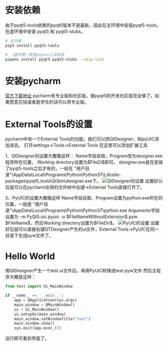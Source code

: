 ﻿---
date: 2020-05-13 09:48:18
tags:
    - 杂项
---

# 安装依赖
由于pyqt5-tools依赖的pyqt5版本不是最新，因此在主环境中安装pyqt5-tools，在虚环境中安装 pyqt5 和 pyqt5-stubs。
```sh
# 主环境
pip3 install pyqt5-tools
```
```sh
# （虚环境）使用pipenv工具安装
pipenv install pyqt5 pyqt5-stubs --skip-lock
```

# 安装pycharm
[官方下载地址](https://www.jetbrains.com/zh-cn/pycharm/download/#section=windows)
pycharm有专业版和社区版，做pyqt5的开发社区版完全够了。如果愿意花钱或者是学生的话可以用专业版。

# External Tools的设置
pycharm中有一个External Tools的功能，我们可以把QtDesigner，和pyUIC添加进去。
打开settings->Tools->External Tools
在这里可以添加扩展工具

1、QtDesigner的设置大概像这样：
Name字段自取，Program改为designer.exe程序所在位置， Working directory设置为\$FileDi\$即可。
designer.exe是在安装了pyqt5-tools之后才有的，一般在 "用户目录"\AppData\Local\Programs\Python\Python37\Lib\site-packages\pyqt5_tools\Qt\bin\designer.exe下。
 ![QtDesigner的设置](https://img-blog.csdnimg.cn/20200513074924871.png?x-oss-process=image/watermark,type_ZmFuZ3poZW5naGVpdGk,shadow_10,text_aHR0cHM6Ly9ibG9nLmNzZG4ubmV0L3dlaXhpbl80NDk3MjkxMQ==,size_16,color_FFFFFF,t_70)
设置好以后就可以在pycharm左侧的文件树中右键->External Tools直接打开了。

2、PyUIC的设置大概像这样
Name字段自取，Program设置为python.exe所在的位置，一般是 "用户目录"\AppData\Local\Programs\Python\Python37\python.exe
Arguments字段设置为 -m PyQt5.uic.pyuic -o \$FileNameWithoutExtension\$.pyw \$FileName\$，然后Working directory设置为\$FileDir\$。
![PyUIC的设置](https://img-blog.csdnimg.cn/20200513075645967.png?x-oss-process=image/watermark,type_ZmFuZ3poZW5naGVpdGk,shadow_10,text_aHR0cHM6Ly9ibG9nLmNzZG4ubmV0L3dlaXhpbl80NDk3MjkxMQ==,size_16,color_FFFFFF,t_70)
设置好后就可以直接右键QTDesigner产生的ui文件，External Tools->PyUIC在同一目录下生成pyw文件了。

# Hello World
用QtDesigner产生一个test.ui文件后，再用PyUIC转换成test.pyw文件
然后主程序大概是这样：
```py
from test import Ui_MainWindow

if __name__ == '__main__':
    app = QApplication(sys.argv)
    main_window = QMainWindow()
    ui = Ui_MainWindow()
    ui.setupUi(main_window)
    main_window.setWindowTitle("test")
    main_window.show()
    sys.exit(app.exec_())
```
运行即可看到界面了。
